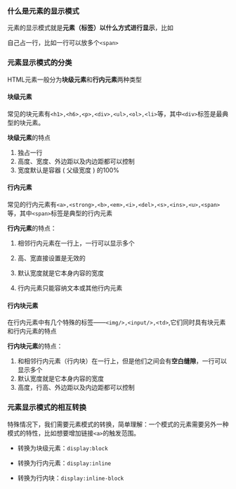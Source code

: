 ### 什么是元素的显示模式

元素的显示模式就是**元素（标签）以什么方式进行显示**，比如<div>自己占一行，比如一行可以放多个`<span>`



### 元素显示模式的分类

HTML元素一般分为**块级元素**和**行内元素**两种类型



#### 块级元素

常见的块元素有`<h1>,<h6>,<p>,<div>,<ul>,<ol>,<li>`等，其中`<div>`标签是最典型的块元素。

**块级元素**的特点

1. 独占一行
2. 高度、宽度、外边距以及内边距都可以控制
3. 宽度默认是容器 ( 父级宽度 ) 的100%



#### 行内元素

常见的行内元素有`<a>,<strong>,<b>,<em>,<i>,<del>,<s>,<ins>,<u>,<span>`等，其中`<span>`标签是典型的行内元素

**行内元素**的特点：

1. 相邻行内元素在一行上，一行可以显示多个

2. 高、宽直接设置是无效的

3. 默认宽度就是它本身内容的宽度

4. 行内元素只能容纳文本或其他行内元素

   

#### 行内块元素

在行内元素中有几个特殊的标签——`<img/>,<input/>,<td>`,它们同时具有块元素和行内元素的特点

**行内块元素**的特点：

1. 和相邻行内元素（行内块）在一行上，但是他们之间会有**空白缝隙**，一行可以显示多个
2. 默认宽度就是它本身内容的宽度
3. 高度，行高、外边距以及内边距都可以控制





### 元素显示模式的相互转换

特殊情况下，我们需要元素模式的转换，简单理解：一个模式的元素需要另外一种模式的特性，比如想要增加链接`<a>`的触发范围。

- 转换为块级元素：`display:block`

- 转换为行内元素：`display:inline`

- 转换为行内块：`display:inline-block`

  